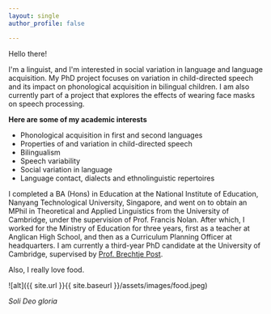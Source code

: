 ```yaml
---
layout: single
author_profile: false

---
```


Hello there!

I'm a linguist, and I'm interested in social variation in language and language acquisition. My PhD project focuses on variation in child-directed speech and its impact on phonological acquisition in bilingual children. I am also currently part of a project that explores the effects of wearing face masks on speech processing.

**Here are some of my academic interests**

* Phonological acquisition in first and second languages
* Properties of and variation in child-directed speech
* Bilingualism
* Speech variability
* Social variation in language
* Language contact, dialects and ethnolinguistic repertoires

I completed a BA (Hons) in Education at the National Institute of Education, Nanyang Technological University, Singapore, and went on to obtain an MPhil in Theoretical and Applied Linguistics from the University of Cambridge, under the supervision of Prof. Francis Nolan. After which, I worked for the Ministry of Education for three years, first as a teacher at Anglican High School, and then as a
Curriculum Planning Officer at headquarters. I am currently a third-year PhD candidate at the University of Cambridge, supervised by [Prof. Brechtje Post](https://www.mmll.cam.ac.uk/professor-brechtje-post).

Also, I really love food.

![alt]({{ site.url }}{{ site.baseurl }}/assets/images/food.jpeg)

_Soli Deo gloria_

